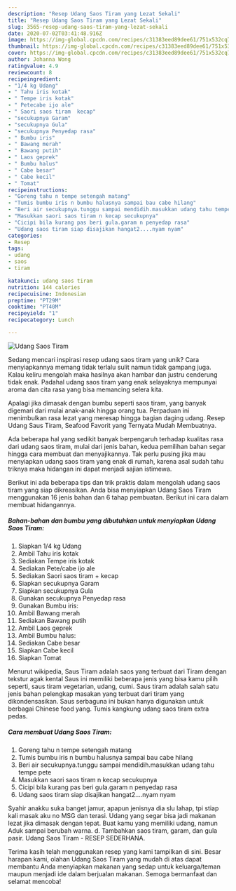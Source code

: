 ```yaml
---
description: "Resep Udang Saos Tiram yang Lezat Sekali"
title: "Resep Udang Saos Tiram yang Lezat Sekali"
slug: 3565-resep-udang-saos-tiram-yang-lezat-sekali
date: 2020-07-02T03:41:48.916Z
image: https://img-global.cpcdn.com/recipes/c31383eed89dee61/751x532cq70/udang-saos-tiram-foto-resep-utama.jpg
thumbnail: https://img-global.cpcdn.com/recipes/c31383eed89dee61/751x532cq70/udang-saos-tiram-foto-resep-utama.jpg
cover: https://img-global.cpcdn.com/recipes/c31383eed89dee61/751x532cq70/udang-saos-tiram-foto-resep-utama.jpg
author: Johanna Wong
ratingvalue: 4.9
reviewcount: 8
recipeingredient:
- "1/4 kg Udang"
- " Tahu iris kotak"
- " Tempe iris kotak"
- " Petecabe ijo ale"
- " Saori saos tiram  kecap"
- "secukupnya Garam"
- "secukupnya Gula"
- "secukupnya Penyedap rasa"
- " Bumbu iris"
- " Bawang merah"
- " Bawang putih"
- " Laos geprek"
- " Bumbu halus"
- " Cabe besar"
- " Cabe kecil"
- " Tomat"
recipeinstructions:
- "Goreng tahu n tempe setengah matang"
- "Tumis bumbu iris n bumbu halusnya sampai bau cabe hilang"
- "Beri air secukupnya.tunggu sampai mendidih.masukkan udang tahu tempe pete"
- "Masukkan saori saos tiram n kecap secukupnya"
- "Cicipi bila kurang pas beri gula.garam n penyedap rasa"
- "Udang saos tiram siap disajikan hangat2....nyam nyam"
categories:
- Resep
tags:
- udang
- saos
- tiram

katakunci: udang saos tiram 
nutrition: 144 calories
recipecuisine: Indonesian
preptime: "PT29M"
cooktime: "PT40M"
recipeyield: "1"
recipecategory: Lunch

---
```



![Udang Saos Tiram](https://img-global.cpcdn.com/recipes/c31383eed89dee61/751x532cq70/udang-saos-tiram-foto-resep-utama.jpg)

Sedang mencari inspirasi resep udang saos tiram yang unik? Cara menyiapkannya memang tidak terlalu sulit namun tidak gampang juga. Kalau keliru mengolah maka hasilnya akan hambar dan justru cenderung tidak enak. Padahal udang saos tiram yang enak selayaknya mempunyai aroma dan cita rasa yang bisa memancing selera kita.

Apalagi jika dimasak dengan bumbu seperti saos tiram, yang banyak digemari dari mulai anak-anak hingga orang tua. Perpaduan ini menimbulkan rasa lezat yang meresap hingga bagian daging udang. Resep Udang Saus Tiram, Seafood Favorit yang Ternyata Mudah Membuatnya.

Ada beberapa hal yang sedikit banyak berpengaruh terhadap kualitas rasa dari udang saos tiram, mulai dari jenis bahan, kedua pemilihan bahan segar hingga cara membuat dan menyajikannya. Tak perlu pusing jika mau menyiapkan udang saos tiram yang enak di rumah, karena asal sudah tahu triknya maka hidangan ini dapat menjadi sajian istimewa.


Berikut ini ada beberapa tips dan trik praktis dalam mengolah udang saos tiram yang siap dikreasikan. Anda bisa menyiapkan Udang Saos Tiram menggunakan 16 jenis bahan dan 6 tahap pembuatan. Berikut ini cara dalam membuat hidangannya.

<!--inarticleads1-->

##### Bahan-bahan dan bumbu yang dibutuhkan untuk menyiapkan Udang Saos Tiram:

1. Siapkan 1/4 kg Udang
1. Ambil  Tahu iris kotak
1. Sediakan  Tempe iris kotak
1. Sediakan  Pete/cabe ijo ale
1. Sediakan  Saori saos tiram + kecap
1. Siapkan secukupnya Garam
1. Siapkan secukupnya Gula
1. Gunakan secukupnya Penyedap rasa
1. Gunakan  Bumbu iris:
1. Ambil  Bawang merah
1. Sediakan  Bawang putih
1. Ambil  Laos geprek
1. Ambil  Bumbu halus:
1. Sediakan  Cabe besar
1. Siapkan  Cabe kecil
1. Siapkan  Tomat


Menurut wikipedia, Saus Tiram adalah saos yang terbuat dari Tiram dengan tekstur agak kental Saus ini memiliki beberapa jenis yang bisa kamu pilih seperti, saus tiram vegetarian, udang, cumi. Saus tiram adalah salah satu jenis bahan pelengkap masakan yang terbuat dari tiram yang dikondensasikan. Saus serbaguna ini bukan hanya digunakan untuk berbagai Chinese food yang. Tumis kangkung udang saos tiram extra pedas. 

<!--inarticleads2-->

##### Cara membuat Udang Saos Tiram:

1. Goreng tahu n tempe setengah matang
1. Tumis bumbu iris n bumbu halusnya sampai bau cabe hilang
1. Beri air secukupnya.tunggu sampai mendidih.masukkan udang tahu tempe pete
1. Masukkan saori saos tiram n kecap secukupnya
1. Cicipi bila kurang pas beri gula.garam n penyedap rasa
1. Udang saos tiram siap disajikan hangat2....nyam nyam


Syahir anakku suka banget jamur, apapun jenisnya dia slu lahap, tpi stiap kali masak aku no MSG dan terasi. Udang yang segar bisa jadi makanan lezat jika dimasak dengan tepat. Buat kamu yang memiliki udang, namun Aduk sampai berubah warna. d. Tambahkan saos tiram, garam, dan gula pasir. Udang Saos Tiram - RESEP SEDERHANA. 

Terima kasih telah menggunakan resep yang kami tampilkan di sini. Besar harapan kami, olahan Udang Saos Tiram yang mudah di atas dapat membantu Anda menyiapkan makanan yang sedap untuk keluarga/teman maupun menjadi ide dalam berjualan makanan. Semoga bermanfaat dan selamat mencoba!
